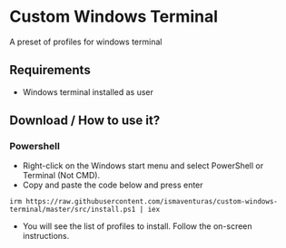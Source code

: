 # Custom Windows Terminal

A preset of profiles for windows terminal

## Requirements

- Windows terminal installed as user

## Download / How to use it?

### Powershell
-   Right-click on the Windows start menu and select PowerShell or Terminal (Not CMD).
-   Copy and paste the code below and press enter  
```
irm https://raw.githubusercontent.com/ismaventuras/custom-windows-terminal/master/src/install.ps1 | iex
```
- You will see the list of profiles to install. Follow the on-screen instructions.